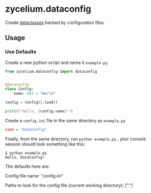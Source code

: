# zycelium.dataconfig

Create [dataclasses](https://docs.python.org/3/library/dataclasses.html) backed by configuration files.

## Usage


### Use Defaults

Create a new python script and name it `example.py`

```python
from zycelium.dataconfig import dataconfig


@dataconfig
class Config:
    name: str = "World"

config = Config().load()

print(f"Hello, {config.name}!")
```

Create a `config.ini` file in the same directory as `example.py`

```ini
name = "DataConfig"
```

Finally, from the same directory, run `python example.py` , 
your console session should look something like this:

```console
$ python example.py
Hello, DataConfig!
```

The defaults here are:

Config file name: "config.ini"

Paths to look for the config file (current working directory): ["."]

